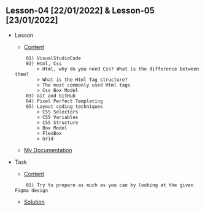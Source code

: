 ## Lesson-04 [22/01/2022] & Lesson-05 [23/01/2022] 

- Lesson
    - [Content](https://github.com/PragmatechEducation/FrontEnd03#day04-05--122-23-january-2022-figma)
    ``` 
        01) VisualStudioCode
        02) Html, Css
            > Html, why do you need Css? What is the difference between them?
            > What is the Html Tag structure?
            > The most commonly used Html tags
            > Css Box Model
        03) Git and GitHub
        04) Pixel Perfect Templating
        05) Layout coding techniques
            > CSS Selectors
            > CSS Variables
            > CSS Structure
            > Box Model
            > FlexBox
            > Grid
    ```
    - [My Documentation](https://github.com/RaviHamidov/PragmatechFrontEndProject/blob/main/ReSearch.md)

- Task
    - [Content](https://github.com/PragmatechEducation/FrontEnd03#day04-05--122-23-january-2022-figma) 
    ```
        01) Try to prepare as much as you can by looking at the given Figma design
    ```
    - [Solution](https://github.com/RaviHamidov/PragmatechFrontEndProject/tree/main/Works)  